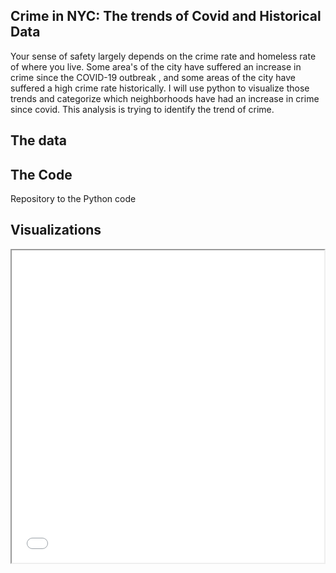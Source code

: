 ## Crime in NYC: The trends of Covid and Historical Data
Your sense of safety largely depends on the crime rate and homeless rate of where you live. Some area's of the city have suffered an increase in crime since the COVID-19 outbreak , and some areas of the city have suffered a high crime rate historically. I will use python to visualize those trends and categorize which neighborhoods have had an increase in crime since covid. This analysis is trying to identify the trend of crime.

## The data


## The Code

Repository to the Python code

## Visualizations
<iframe src="map.html" height="500" width="500"></iframe>

